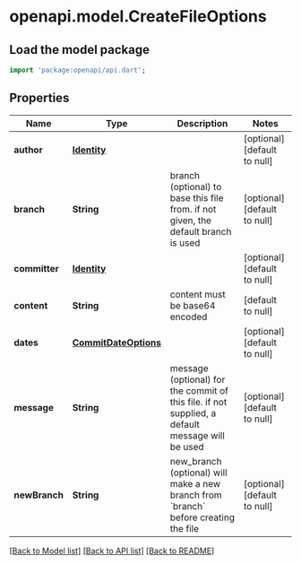 # openapi.model.CreateFileOptions

## Load the model package
```dart
import 'package:openapi/api.dart';
```

## Properties
Name | Type | Description | Notes
------------ | ------------- | ------------- | -------------
**author** | [**Identity**](Identity.md) |  | [optional] [default to null]
**branch** | **String** | branch (optional) to base this file from. if not given, the default branch is used | [optional] [default to null]
**committer** | [**Identity**](Identity.md) |  | [optional] [default to null]
**content** | **String** | content must be base64 encoded | [default to null]
**dates** | [**CommitDateOptions**](CommitDateOptions.md) |  | [optional] [default to null]
**message** | **String** | message (optional) for the commit of this file. if not supplied, a default message will be used | [optional] [default to null]
**newBranch** | **String** | new_branch (optional) will make a new branch from &#x60;branch&#x60; before creating the file | [optional] [default to null]

[[Back to Model list]](../README.md#documentation-for-models) [[Back to API list]](../README.md#documentation-for-api-endpoints) [[Back to README]](../README.md)


